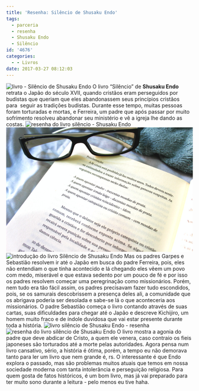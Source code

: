 ```yaml
---
title: 'Resenha: Silêncio de Shusaku Endo'
tags:
  - parceria
  - resenha
  - Shusaku Endo
  - Silêncio
id: '4676'
categories:
  - - Livros
date: 2017-03-27 08:12:03
---
```


![livro - Silêncio de Shusaku Endo ](/images/2017/03/resenha-silêncio-de-Shusaku-Endo.jpg) O livro “Silêncio” de **Shusaku Endo** retrata o Japão do século XVII, quando cristãos eram perseguidos por budistas que queriam que eles abandonassem seus princípios cristãos para  seguir as tradições budistas. Durante esse tempo, muitas pessoas foram torturadas e mortas, e Ferreira, um padre que após passar por muito sofrimento resolveu abandonar seu ministério e vê a igreja lhe dando as costas. ![resenha do livro silêncio - Shusaku Endo ](/images/2017/03/lombada-do-livro-silêncio-de-Shusaku-Endo.jpg) ![resumo do livro silêncio de Shusaku Endo](/images/2017/03/páginas-do-livro-silêncio-de-Shusaku-Endo.jpg) ![introdução do livro Silêncio de Shusaku Endo](/images/2017/03/livro-Silêncio-Shusaku-Endo.jpg) Mas os padres Garpes e Sebastião resolvem ir até o Japão em busca do padre Ferreira, pois, eles não entendiam o que tinha acontecido e lá chegando eles vêem um povo com medo, miserável e que estava sedento por um pouco de fé e por isso os padres resolvem começar uma peregrinação como missionários. Porém, nem tudo era tão fácil assim, os padres precisavam fazer tudo escondidos, pois, se os samurais descobrissem a presença deles ali, a comunidade que os abrigava poderia ser desolada e sabe-se lá o que aconteceria aos missionários. O padre Sebastião começa o livro contando através de suas cartas, suas dificuldades para chegar até o Japão e descreve Kichijiro, um homem muito fraco e de índole duvidosa que vai estar presente durante toda a história. ![livro silêncio de Shusaku Endo - resenha](/images/2017/03/contra-capa-livro-silêncio-Shusaku-Endo.jpg) ![resenha do livro silêncio de Shusaku Endo](/images/2017/03/capa-livro-silêncio-de-Shusaku-Endo.jpg) O livro mostra a agonia do padre que deve abdicar de Cristo, a quem ele venera, caso contraio os fieis japoneses são torturados até a morte pelas autoridades. Agora pensa num livro cansativo, sério, a história é ótima, porém, a tempo eu não demorava tanto para ler um livro que nem grande é, rs. O interessante é que Endo explora o passado, mas são problemas muitos atuais que temos em nossa sociedade moderna com tanta intolerância e perseguição religiosa. Para quem gosta de fatos históricos, é um bom livro, mas já vai preparado para ter muito sono durante a leitura - pelo menos eu tive haha.
